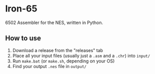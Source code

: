 # Iron-65

6502 Assembler for the NES, written in Python.

## How to use

1. Download a release from the "releases" tab
2. Place all your input files (usually just a `.asm` and a `.chr`) into `input/`
3. Run `make.bat` (or `make.sh`, depending on your OS)
4. Find your output `.nes` file in `output/`
